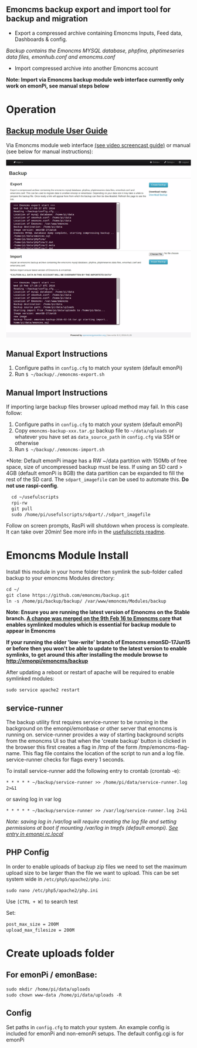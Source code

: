 
## Emoncms backup export and import tool for backup and migration

* Export a compressed archive containing Emoncms Inputs, Feed data, Dashboards & config.

*Backup contains the Emoncms MYSQL database, phpfina, phptimeseries data files, emonhub.conf and emoncms.conf*

* Import compressed archive into another Emoncms account


**Note: Import via Emoncms backup module web interface currently only work on emonPi, see manual steps below**

# Operation

## [Backup module User Guide](https://guide.openenergymonitor.org/setup/import/)

Via Emoncms module web interface [(see video screencast guide)](https://www.youtube.com/watch?v=5U_tOlsWjXM) or manual (see below for manual instructions):

![image](image.png)

## Manual Export Instructions

1. Configure paths in `config.cfg` to match your system (default emonPi)
2. Run `$ ~/backup/./emoncms-export.sh`

## Manual Import Instructions

If importing large backup files browser upload method may fail. In this case follow:

1. Configure paths in `config.cfg` to match your system (default emonPi)
2. Copy `emoncms-backup-xxx.tar.gz` backup file to `~/data/uploads` or whatever you have set as `data_source_path` in `config.cfg` via SSH or otherwise
3. Run `$ ~/backup/./emoncms-import.sh`

*Note: Default emonPi image has a RW ~/data partition with 150Mb of free space, size of uncompressed backup must be less. If using an SD card > 4GB (default emonPi is 8GB) the data partition can be expanded to fill the rest of the SD card. The `sdpart_imagefile` can be used to automate this. **Do not use raspi-config**.
```
  cd ~/usefulscripts
  rpi-rw
  git pull
  sudo /home/pi/usefulscripts/sdpart/./sdpart_imagefile
```
Follow on screen prompts, RasPi will shutdown when process is compleate. It can take over 20min! See more info in the [usefulscripts readme](https://github.com/emoncms/usefulscripts/blob/master/readme.md).

# Emoncms Module Install
 
 Install this module in your home folder then symlink the sub-folder called backup to your emoncms Modules directory:

    cd ~/
    git clone https://github.com/emoncms/backup.git
    ln -s /home/pi/backup/backup/ /var/www/emoncms/Modules/backup

**Note: Ensure you are running the latest version of Emoncms on the Stable branch. [A change was merged on the 9th Feb 16 to Emoncms core](https://github.com/emoncms/emoncms/commit/e83ad78e6155275d7537104367b8d44ef63d78fe) that enables symlinked modules which is essential for backup module to appear in Emoncms**

**If your running the older 'low-write' branch of Emoncms emonSD-17Jun15 or before then you won't be able to update to the latest version to enable symlinks, to get around this after installing the module browse to [http://emonpi/emoncms/backup](http://emonpi/emoncms/backup)**

After updating a reboot or restart of apache will be required to enable symlinked modules:

    sudo service apache2 restart

## service-runner

The backup utility first requires service-runner to be running in the background on the emonpi/emonbase or other server that emoncms is running on. service-runner provides a way of starting background scripts from the emoncms UI so that when the 'create backup' button is clicked in the browser this first creates a flag in /tmp of the form /tmp/emoncms-flag-name. This flag file contains the location of the script to run and a log file. service-runner checks for flags every 1 seconds.

To install service-runner add the following entry to crontab (crontab -e):

    * * * * * ~/backup/service-runner >> /home/pi/data/service-runner.log 2>&1

or saving log in var log

    * * * * * ~/backup/service-runner >> /var/log/service-runner.log 2>&1

*Note: saving log in /var/log will require creating the log file and setting permissions at boot if mounting /var/log in tmpfs (default emonpi). [See entry in emonpi rc.local](https://github.com/openenergymonitor/emonpi/blob/master/rc.local_jessieminimal#L12)*

## PHP Config

In order to enable uploads of backup zip files we need to set the maximum upload size to be larger than the file we want to upload. This can be set system wide in `/etc/php5/apache2/php.ini`:

    sudo nano /etc/php5/apache2/php.ini

Use `[CTRL + W]` to search test

Set:

    post_max_size = 200M
    upload_max_filesize = 200M

# Create uploads folder

## For emonPi / emonBase:

    sudo mkdir /home/pi/data/uploads
    sudo chown www-data /home/pi/data/uploads -R
    
## Config

Set paths in `config.cfg` to match your system. An example config is included for emonPi and non-emonPi setups. The default config.cgi is for emonPi
